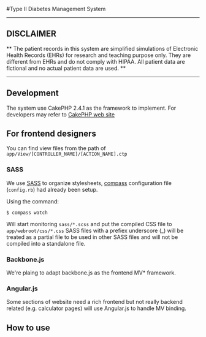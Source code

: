 #Type II Diabetes Management System

---
## DISCLAIMER
** The patient records in this system are simplified simulations of Electronic Health Records (EHRs) for research and teaching purpose only. They are different from EHRs and do not comply with HIPAA. All patient data are fictional and no actual patient data are used. **

---

## Development
The system use CakePHP 2.4.1 as the framework to implement. For developers may refer to [CakePHP web site](http://book.cakephp.org/2.0/en/index.html)

## For frontend designers
You can find view files from the path of `app/View/[CONTROLLER_NAME]/[ACTION_NAME].ctp`

### SASS
We use [SASS](http://sass-lang.com) to organize stylesheets, [compass](http://compass-style.org) configuration file (`config.rb`) had already been setup.

Using the command:

```
$ compass watch
```

Will start monitoring `sass/*.scss` and put the compiled CSS file to `app/webroot/css/*.css`
SASS files with a prefiex underscore (_) will be treated as a partial file to be used in other SASS files and will not be compiled into a standalone file.

### Backbone.js
We're plaing to adapt backbone.js as the frontend MV* framework.

### Angular.js
Some sections of website need a rich frontend but not really backend related (e.g. calculator pages) will use Angular.js to handle MV binding.

## How to use
